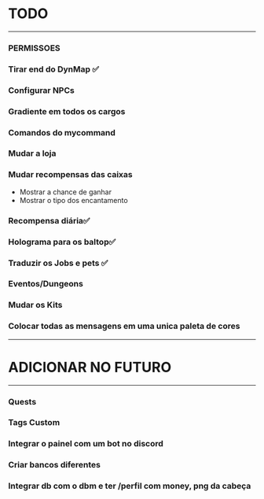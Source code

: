 # TODO
-------------
### PERMISSOES
### Tirar end do DynMap ✅
### Configurar NPCs
### Gradiente em todos os cargos
### Comandos do mycommand
### Mudar a loja
### Mudar recompensas das caixas
- Mostrar a chance de ganhar
- Mostrar o tipo dos encantamento
### Recompensa diária✅
### Holograma para os baltop✅
### Traduzir os Jobs e pets ✅
### Eventos/Dungeons
### Mudar os Kits
### Colocar todas as mensagens em uma unica paleta de cores

-----------
# ADICIONAR NO FUTURO
-----------
### Quests
### Tags Custom
### Integrar o painel com um bot no discord
### Criar bancos diferentes
### Integrar db com o dbm e ter /perfil <nick> com money, png da cabeça
